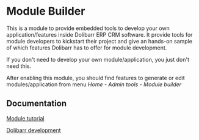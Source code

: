 Module Builder
==============

This is a module to provide embedded tools to develop your own application/features inside Dolibarr ERP CRM software.
It provide tools for module developers to kickstart their project and give an hands-on sample of which features Dolibarr
has to offer for module development.

If you don't need to develop your own module/application, you just don't need this.


After enabling this module, you should find features to generate or edit modules/application from menu *Home - Admin tools - Module builder* 


Documentation
-------------

[Module tutorial](https://wiki.dolibarr.org/index.php/Module_development)

[Dolibarr development](https://wiki.dolibarr.org/index.php/Developer_documentation)
